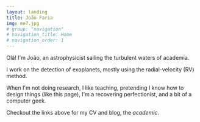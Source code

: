 ```yaml
---
layout: landing
title: João Faria
img: me7.jpg
# group: "navigation"
# navigation_title: Home
# navigation_order: 1
---
```



Olá! I'm João, an astrophysicist sailing the turbulent waters of academia.
<!-- {: style="text-align: center"} -->


<!-- More on that [here]({{site.baseurl}}/research).   -->
I work on the detection of exoplanets, 
mostly using the radial-velocity (RV) method.  

<!-- During my PhD, I was in charge of an RV survey of metal-poor stars, 
trying to estimate the occurrence rate of low-mass planets 
around low metallicity stars.  
I found a planet occurrence rate smaller than that of solar-metallicity stars, 
which means that the famous giant planet - metallicity correlation
extends to the population of low-mass planets. -->

When I'm not doing research, I like teaching, 
pretending I know how to design things (like this page), 
I'm a recovering perfectionist, and a bit of a computer geek.

Checkout the links above for my CV and blog, the _academic_.
